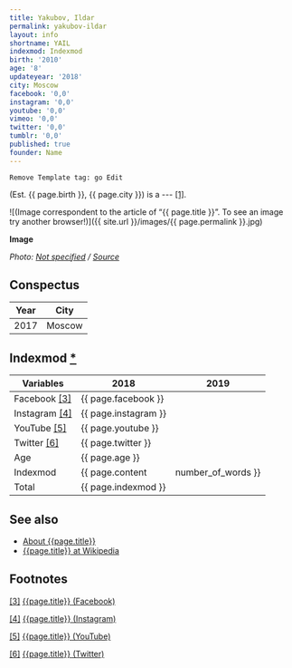 ```yaml
---
title: Yakubov, Ildar
permalink: yakubov-ildar
layout: info
shortname: YAIL
indexmod: Indexmod
birth: '2010'
age: '8'
updateyear: '2018'
city: Moscow
facebook: '0,0'
instagram: '0,0'
youtube: '0,0'
vimeo: '0,0'
twitter: '0,0'
tumblr: '0,0'
published: true
founder: Name
---
```

`Remove Template tag: go Edit`

(Est. {{ page.birth }}, {{ page.city }}) is a ---  <span id="a1">[\[1\]](#f1)</span>.

![(Image correspondent to the article of “{{ page.title }}”. To see an image try another browser!)]({{ site.url }}/images/{{ page.permalink }}.jpg)

**Image**

*Photo: [Not specified](index) / [Source](index)*

## Сonspectus

|Year|City|
|-|-|
|2017|Moscow|

## Indexmod [*](indexmod)

|Variables|2018|2019|
|-|-|-|
|Facebook <span id="a3">[\[3\]](#f3)</span>|{{ page.facebook }}||
|Instagram <span id="a4">[\[4\]](#f4)</span>|{{ page.instagram }}||
|YouTube <span id="a5">[\[5\]](#f5)</span>|{{ page.youtube }}||
|Twitter <span id="a6">[\[6\]](#f6)</span>|{{ page.twitter }}||
|Age|{{ page.age }}||
|Indexmod|{{ page.content | number_of_words }}||
|Total|{{ page.indexmod }}||

## See also

+ [About {{page.title}}](index)
+ [{{page.title}} at Wikipedia](index)

## Footnotes

[[3]](#a3) <span id="f3"></span> [{{page.title}} (Facebook)](index)

[[4]](#a4) <span id="f4"></span> [{{page.title}} (Instagram)](index)

[[5]](#a5) <span id="f5"></span> [{{page.title}} (YouTube)](index)

[[6]](#a6) <span id="f6"></span> [{{page.title}} (Twitter)](index)
